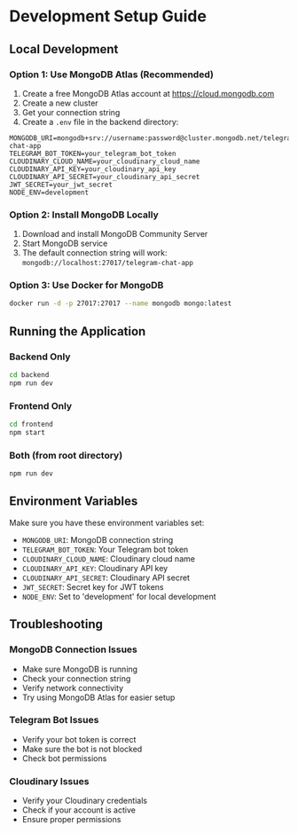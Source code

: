 # Development Setup Guide

## Local Development

### Option 1: Use MongoDB Atlas (Recommended)
1. Create a free MongoDB Atlas account at https://cloud.mongodb.com
2. Create a new cluster
3. Get your connection string
4. Create a `.env` file in the backend directory:

```env
MONGODB_URI=mongodb+srv://username:password@cluster.mongodb.net/telegram-chat-app
TELEGRAM_BOT_TOKEN=your_telegram_bot_token
CLOUDINARY_CLOUD_NAME=your_cloudinary_cloud_name
CLOUDINARY_API_KEY=your_cloudinary_api_key
CLOUDINARY_API_SECRET=your_cloudinary_api_secret
JWT_SECRET=your_jwt_secret
NODE_ENV=development
```

### Option 2: Install MongoDB Locally
1. Download and install MongoDB Community Server
2. Start MongoDB service
3. The default connection string will work: `mongodb://localhost:27017/telegram-chat-app`

### Option 3: Use Docker for MongoDB
```bash
docker run -d -p 27017:27017 --name mongodb mongo:latest
```

## Running the Application

### Backend Only
```bash
cd backend
npm run dev
```

### Frontend Only
```bash
cd frontend
npm start
```

### Both (from root directory)
```bash
npm run dev
```

## Environment Variables

Make sure you have these environment variables set:

- `MONGODB_URI`: MongoDB connection string
- `TELEGRAM_BOT_TOKEN`: Your Telegram bot token
- `CLOUDINARY_CLOUD_NAME`: Cloudinary cloud name
- `CLOUDINARY_API_KEY`: Cloudinary API key
- `CLOUDINARY_API_SECRET`: Cloudinary API secret
- `JWT_SECRET`: Secret key for JWT tokens
- `NODE_ENV`: Set to 'development' for local development

## Troubleshooting

### MongoDB Connection Issues
- Make sure MongoDB is running
- Check your connection string
- Verify network connectivity
- Try using MongoDB Atlas for easier setup

### Telegram Bot Issues
- Verify your bot token is correct
- Make sure the bot is not blocked
- Check bot permissions

### Cloudinary Issues
- Verify your Cloudinary credentials
- Check if your account is active
- Ensure proper permissions 